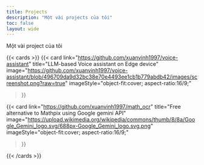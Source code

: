 ```yaml
---
title: Projects
description: "Một vài projects của tôi"
toc: false
layout: wide
---
```


<div class="hx-mt-4"></div>

<p class="hx-mb-12 hx-text-center hx-text-lg hx-text-gray-500 dark:hx-text-gray-400">
Một vài project của tôi
</p>

{{< cards >}}
  {{< card
        link="https://github.com/xuanvinh1997/voice-assistant"
        title="LLM-based Voice assistant on Edge device"
        image="https://github.com/xuanvinh1997/voice-assistant/blob/496709da9d32bc38e70e4493ee1cb1b779abdb42/images/screenshot.png?raw=true"
        imageStyle="object-fit:cover; aspect-ratio:16/9;"
  >}}

  {{< card
        link="https://github.com/xuanvinh1997/math_ocr"
        title="Free alternative to Mathpix using Google gemini API"
        image="https://upload.wikimedia.org/wikipedia/commons/thumb/8/8a/Google_Gemini_logo.svg/688px-Google_Gemini_logo.svg.png"
        imageStyle="object-fit:cover; aspect-ratio:16/9;"
  >}}


{{< /cards >}}
